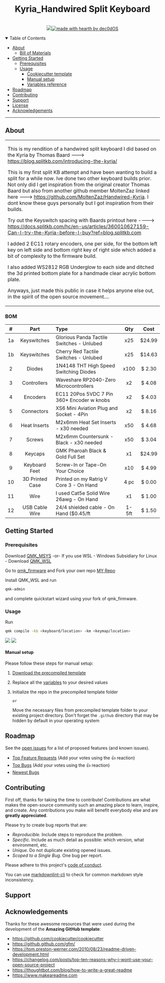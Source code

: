 <h1 align="center">Kyria_Handwired Split Keyboard</h1>

<div align="center">
<br />
<img src="https://github.com/jdenish1/MY_Kyria_Handwired_Split_Keyboard_Build/assets/96416029/91b6aab6-f79d-471f-91d8-8aa66da75762"

[![made with hearth by dec0dOS](https://img.shields.io/badge/made%20with%20%E2%99%A5%20by-dec0dOS-ff1414.svg?style=flat-square)](https://github.com/dec0dOS)

</div>

<details open="open">
<summary>Table of Contents</summary>

- [About](#about)
  - [Bill of Materials](#built-with)
- [Getting Started](#getting-started)
  - [Prerequisites](#prerequisites)
  - [Usage](#usage)
    - [Cookiecutter template](#cookiecutter-template)
    - [Manual setup](#manual-setup)
    - [Variables reference](#variables-reference)
- [Roadmap](#roadmap)
- [Contributing](#contributing)
- [Support](#support)
- [License](#license)
- [Acknowledgements](#acknowledgements)

</details>

---

## About

<table>
<tr>
<td>

This is my rendition of a handwired split keyboard I did based on the Kyria by Thomas Baard ---> https://blog.splitkb.com/introducing-the-kyria/

This is my first split KB attempt and have been wanting to build a split for a while now. Ive done two other keyboard builds prior. Not only did I get inspiration from the original creator Thomas Baard but also from another github member MoltenZaz linked here ---> https://github.com/MoltenZaz/Handwired-Kyria. I dont know these guys personally but I got inspiration from their builds.

Try out the Keyswitch spacing with Baards printout here ----> https://docs.splitkb.com/hc/en-us/articles/360010627159-Can-I-try-the-Kyria-before-I-buy?ref=blog.splitkb.com

I added 2 EC11 rotary encoders, one per side, for the bottom left key on left side and bottom right key of right side which added a bit of complexity to the firmware build.

I also added WS2812 RGB Underglow to each side and ditched the 3d printed bottom plate for a handmade clear acrylic bottom plate.

Anyways, just made this public in case it helps anyone else out, in the spirit of the open source movement....

</td>
</tr>
</table>

### BOM
| # | Part | Type | Qty | Cost |
|:-:|:-----------:|:------------------------------------------|:----:|:------:|
| 1a| Keyswitches | Glorious Panda Tactile Switches - Unlubed |  x25 | $24.99 |
| 1b| Keyswitches | Cherry Red Tactile Switches - Unlubed     |  x25 | $14.63 |
| 2 |   Diodes    | 1N4148 THT High Speed Switching Diodes    | x100 | $ 2.30 |
| 3 | Controllers | Waveshare RP2040-Zero Microcontrollers    | x2   | $ 4.08 |
| 4 | Encoders    | EC11 20Pos 5VDC 7 Pin 360* Encoder w knobs| x2   | $ 4.03 |
| 5 | Connectors  | XS6 Mini Aviation Plug and Socket - 4Pin  | x2   | $ 8.16 |
| 6 | Heat Inserts| M2x6mm Heat Set Inserts - x30 needed      | x50  | $ 4.68 |
| 7 | Screws      | M2x6mm Countersunk - Black - x30 needed   | x50  | $ 3.04 |
| 8 | Keycaps     | GMK Pharoah Black & Gold Full Set         | x1   | $24.99 |
| 9 | Keyboard Feet| Screw-In or Tape-On Your Choice          | x10  | $ 4.99 |
| 10| 3D Printed Case | Printed on my Ratrig V Core 3 - On Hand| 4 pc | $ 0.00 |
| 11| Wire        | I used Cat5e Solid Wire 26awg - On Hand   | x1   | $ 1.00 |
| 12| USB Cable Wire| 24/4 shielded cable - On Hand ($0.45/ft |1-5ft | $ 1.50 |


## Getting Started

### Prerequisites

Download [QMK_MSYS](https://github.com/qmk/qmk_distro_msys/releases/download/1.9.0/QMK_MSYS.exe)
-or- If you use WSL - Windows Subsidiary for Linux - Download [QMK_WSL](https://github.com/qmk/qmk_distro_wsl/releases/download/0.4.2/QMK_WSL.exe)

Go to [qmk_firmware](https://github.com/qmk/qmk_firmware) and Fork your own repo 
[MY Repo](https://github.com/jdenish1/qmk_firmware)

Install QMK_WSL and run
```sh
qmk-admin
```
and complete quickstart wizard using your fork of qmk_firmware.

### Usage

Run
```sh
qmk compile -kb <keyboard/location> -km <keymap/location>
```

<img src=https://wsl.qmk.fm/compile.png>
<img src=https://wsl.qmk.fm/finish.png>

#### Manual setup

Please follow these steps for manual setup:

1. [Download the precompiled template](https://github.com/dec0dOS/amazing-github-template/releases/download/latest/template.zip)
2. Replace all the [variables](#variables-reference) to your desired values
3. Initialize the repo in the precompiled template folder

    `or`

    Move the necessary files from precompiled template folder to your existing project directory. Don't forget the `.github` directory that may be hidden by default in your operating system

## Roadmap

See the [open issues](https://github.com/dec0dOS/amazing-github-template/issues) for a list of proposed features (and known issues).

- [Top Feature Requests](https://github.com/dec0dOS/amazing-github-template/issues?q=label%3Aenhancement+is%3Aopen+sort%3Areactions-%2B1-desc) (Add your votes using the 👍 reaction)
- [Top Bugs](https://github.com/dec0dOS/amazing-github-template/issues?q=is%3Aissue+is%3Aopen+label%3Abug+sort%3Areactions-%2B1-desc) (Add your votes using the 👍 reaction)
- [Newest Bugs](https://github.com/dec0dOS/amazing-github-template/issues?q=is%3Aopen+is%3Aissue+label%3Abug)

## Contributing

First off, thanks for taking the time to contribute! Contributions are what makes the open-source community such an amazing place to learn, inspire, and create. Any contributions you make will benefit everybody else and are **greatly appreciated**.

Please try to create bug reports that are:

- _Reproducible._ Include steps to reproduce the problem.
- _Specific._ Include as much detail as possible: which version, what environment, etc.
- _Unique._ Do not duplicate existing opened issues.
- _Scoped to a Single Bug._ One bug per report.

Please adhere to this project's [code of conduct](docs/CODE_OF_CONDUCT.md).

You can use [markdownlint-cli](https://github.com/igorshubovych/markdownlint-cli) to check for common markdown style inconsistency.

## Support



## Acknowledgements

Thanks for these awesome resources that were used during the development of the **Amazing GitHub template**:

- <https://github.com/cookiecutter/cookiecutter>
- <https://github.github.com/gfm/>
- <https://tom.preston-werner.com/2010/08/23/readme-driven-development.html>
- <https://changelog.com/posts/top-ten-reasons-why-i-wont-use-your-open-source-project>
- <https://thoughtbot.com/blog/how-to-write-a-great-readme>
- <https://www.makeareadme.com>
